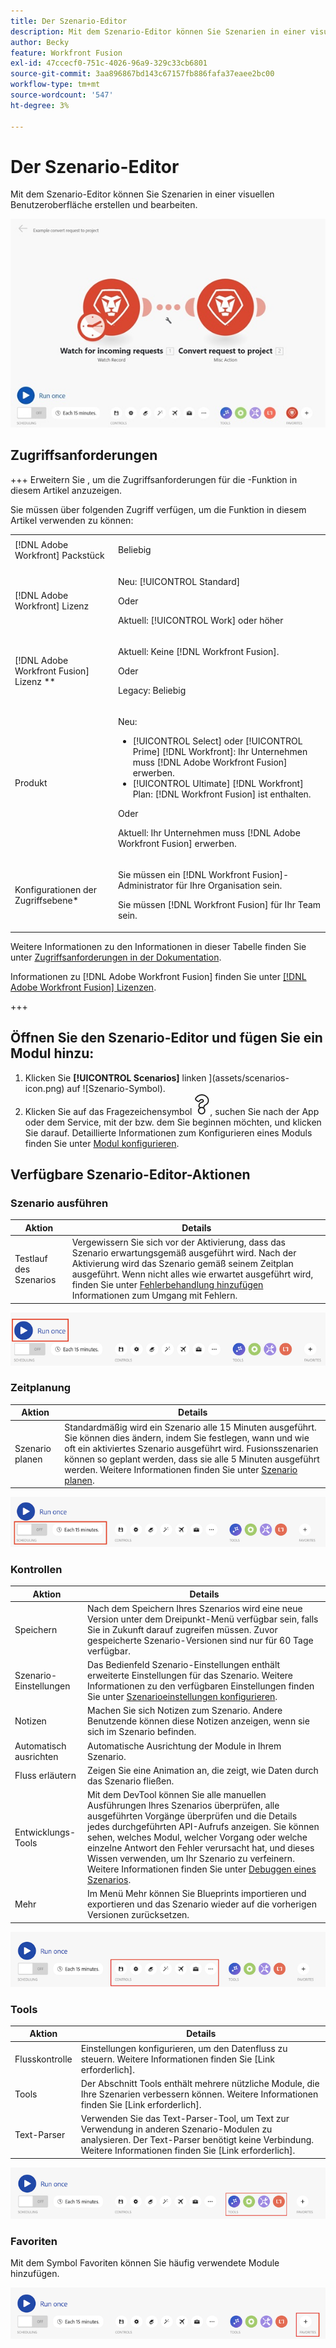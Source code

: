 ```yaml
---
title: Der Szenario-Editor
description: Mit dem Szenario-Editor können Sie Szenarien in einer visuellen Benutzeroberfläche erstellen und bearbeiten.
author: Becky
feature: Workfront Fusion
exl-id: 47ccecf0-751c-4026-96a9-329c33cb6801
source-git-commit: 3aa896867bd143c67157fb886fafa37eaee2bc00
workflow-type: tm+mt
source-wordcount: '547'
ht-degree: 3%

---
```


# Der Szenario-Editor

Mit dem Szenario-Editor können Sie Szenarien in einer visuellen Benutzeroberfläche erstellen und bearbeiten.

![Szenario-Editor](assets/scenario-editor.jpg)

## Zugriffsanforderungen

+++ Erweitern Sie , um die Zugriffsanforderungen für die -Funktion in diesem Artikel anzuzeigen.

Sie müssen über folgenden Zugriff verfügen, um die Funktion in diesem Artikel verwenden zu können:

<table style="table-layout:auto">
 <col> 
 <col> 
 <tbody> 
  <tr> 
   <td role="rowheader">[!DNL Adobe Workfront] Packstück</td> 
   <td> <p>Beliebig</p> </td> 
  </tr> 
  <tr data-mc-conditions=""> 
   <td role="rowheader">[!DNL Adobe Workfront] Lizenz</td> 
   <td> <p>Neu: [!UICONTROL Standard]</p><p>Oder</p><p>Aktuell: [!UICONTROL Work] oder höher</p> </td> 
  </tr> 
  <tr> 
   <td role="rowheader">[!DNL Adobe Workfront Fusion] Lizenz **</td> 
   <td>
   <p>Aktuell: Keine [!DNL Workfront Fusion].</p>
   <p>Oder</p>
   <p>Legacy: Beliebig </p>
   </td> 
  </tr> 
  <tr> 
   <td role="rowheader">Produkt</td> 
   <td>
   <p>Neu:</p> <ul><li>[!UICONTROL Select] oder [!UICONTROL Prime] [!DNL Workfront]: Ihr Unternehmen muss [!DNL Adobe Workfront Fusion] erwerben.</li><li>[!UICONTROL Ultimate] [!DNL Workfront] Plan: [!DNL Workfront Fusion] ist enthalten.</li></ul>
   <p>Oder</p>
   <p>Aktuell: Ihr Unternehmen muss [!DNL Adobe Workfront Fusion] erwerben.</p>
   </td> 
  </tr>
  <tr data-mc-conditions=""> 
   <td role="rowheader">Konfigurationen der Zugriffsebene*</td> 
   <td> 
     <p>Sie müssen ein [!DNL Workfront Fusion]-Administrator für Ihre Organisation sein.</p>
     <p>Sie müssen [!DNL Workfront Fusion] für Ihr Team sein.</p>
   </td> 
  </tr> 
   </td> 
  </tr> 
 </tbody> 
</table>

Weitere Informationen zu den Informationen in dieser Tabelle finden Sie unter [Zugriffsanforderungen in der Dokumentation](/help/workfront-fusion/references/licenses-and-roles/access-level-requirements-in-documentation.md).

Informationen zu [!DNL Adobe Workfront Fusion] finden Sie unter [[!DNL Adobe Workfront Fusion] Lizenzen](/help/workfront-fusion/set-up-and-manage-workfront-fusion/licensing-operations-overview/license-automation-vs-integration.md).

+++

## Öffnen Sie den Szenario-Editor und fügen Sie ein Modul hinzu:

1. Klicken Sie **[!UICONTROL Scenarios]** linken ](assets/scenarios-icon.png) auf ![Szenario-Symbol).
1. Klicken Sie auf das Fragezeichensymbol ![Fragesymbol](assets/question-mark-full-size.png), suchen Sie nach der App oder dem Service, mit der bzw. dem Sie beginnen möchten, und klicken Sie darauf. Detaillierte Informationen zum Konfigurieren eines Moduls finden Sie unter [Modul konfigurieren](/help/workfront-fusion/create-scenarios/add-modules/configure-a-modules-settings.md).

## Verfügbare Szenario-Editor-Aktionen

### Szenario ausführen

| Aktion | Details |
|----------|----------|
| Testlauf des Szenarios | Vergewissern Sie sich vor der Aktivierung, dass das Szenario erwartungsgemäß ausgeführt wird. Nach der Aktivierung wird das Szenario gemäß seinem Zeitplan ausgeführt. Wenn nicht alles wie erwartet ausgeführt wird, finden Sie unter [Fehlerbehandlung hinzufügen](/help/workfront-fusion/create-scenarios/config-error-handling/error-handling.md) Informationen zum Umgang mit Fehlern. |

![Schaltfläche „Szenario ausführen“](assets/run-your-scenario.png)

### Zeitplanung

| Aktion | Details |
|----------|----------|
| Szenario planen | Standardmäßig wird ein Szenario alle 15 Minuten ausgeführt. Sie können dies ändern, indem Sie festlegen, wann und wie oft ein aktiviertes Szenario ausgeführt wird. Fusionsszenarien können so geplant werden, dass sie alle 5 Minuten ausgeführt werden. Weitere Informationen finden Sie unter [Szenario planen](/help/workfront-fusion/create-scenarios/config-scenarios-settings/schedule-a-scenario.md). |

![Bedienfeld „Planung](assets/scheduling-scenario-editor.png)

### Kontrollen

| Aktion | Details |
|----------|----------|
| Speichern | Nach dem Speichern Ihres Szenarios wird eine neue Version unter dem Dreipunkt-Menü verfügbar sein, falls Sie in Zukunft darauf zugreifen müssen. Zuvor gespeicherte Szenario-Versionen sind nur für 60 Tage verfügbar. |
| Szenario-Einstellungen | Das Bedienfeld Szenario-Einstellungen enthält erweiterte Einstellungen für das Szenario. Weitere Informationen zu den verfügbaren Einstellungen finden Sie unter [Szenarioeinstellungen konfigurieren](/help/workfront-fusion/create-scenarios/config-scenarios-settings/configure-scenario-settings.md). |
| Notizen | Machen Sie sich Notizen zum Szenario. Andere Benutzende können diese Notizen anzeigen, wenn sie sich im Szenario befinden. |
| Automatisch ausrichten | Automatische Ausrichtung der Module in Ihrem Szenario. |
| Fluss erläutern | Zeigen Sie eine Animation an, die zeigt, wie Daten durch das Szenario fließen. |
| Entwicklungs-Tools | Mit dem DevTool können Sie alle manuellen Ausführungen Ihres Szenarios überprüfen, alle ausgeführten Vorgänge überprüfen und die Details jedes durchgeführten API-Aufrufs anzeigen. Sie können sehen, welches Modul, welcher Vorgang oder welche einzelne Antwort den Fehler verursacht hat, und dieses Wissen verwenden, um Ihr Szenario zu verfeinern. Weitere Informationen finden Sie unter [Debuggen eines Szenarios](/help/workfront-fusion/manage-scenarios/debug-a-scenario.md). |
| Mehr | Im Menü Mehr können Sie Blueprints importieren und exportieren und das Szenario wieder auf die vorherigen Versionen zurücksetzen. |

![Bedienfeld](assets/controls-editor-scenario.png)

### Tools

| Aktion | Details |
|----------|----------|
| Flusskontrolle | Einstellungen konfigurieren, um den Datenfluss zu steuern. Weitere Informationen finden Sie [Link erforderlich]. |
| Tools | Der Abschnitt Tools enthält mehrere nützliche Module, die Ihre Szenarien verbessern können. Weitere Informationen finden Sie [Link erforderlich]. |
| Text-Parser | Verwenden Sie das Text-Parser-Tool, um Text zur Verwendung in anderen Szenario-Modulen zu analysieren. Der Text-Parser benötigt keine Verbindung. Weitere Informationen finden Sie [Link erforderlich]. |

![Tools-Bereich](assets/tools-scenario-editor.png)

### Favoriten

Mit dem Symbol Favoriten können Sie häufig verwendete Module hinzufügen.

![Bedienfeld „Favoriten“](assets/favorites-scenario-editor.png)
